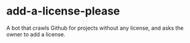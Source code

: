 # add-a-license-please
A bot that crawls Github for projects without any license, and asks the owner to add a license.
